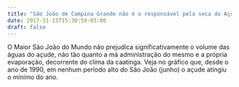 ```yaml
---
title: "São João de Campina Grande não é o responsável pela seca do Açude."
date: 2017-11-15T15:30:59-03:00
draft: false
---
```


<div id="text" width=300></div>
O Maior São João do Mundo não prejudica significativamente o volume das águas do açude, não tão quanto a má administração do mesmo e a própria evaporação, decorrente do clima da caatinga.
Veja no gráfico que, desde o ano de 1990, em nenhum período alto do São João (junho) o açude atingiu o mínimo do ano.

<div id="vis" width=300></div>

<script src="https://cdnjs.cloudflare.com/ajax/libs/vega/3.0.7/vega.js"></script>
<script src="https://cdnjs.cloudflare.com/ajax/libs/vega-lite/2.0.1/vega-lite.js"></script>
<script src="https://cdnjs.cloudflare.com/ajax/libs/vega-embed/3.0.0-rc7/vega-embed.js"></script>

<script>
    const spec = {
  "$schema": "https://vega.github.io/schema/vega/v3.0.json",
  "autosize": "pad",
  "padding": 5,
  "width": 900,
  "height": 450,
  "title": {
    "text": "Volume Mínimo do Açude de Boqueirão no Mês do São João"
  },
  "style": "cell",
  "data": [
    {
      "name": "source_0",
      "url": "https://api.insa.gov.br/reservatorios/12172/monitoramento",
      "format": {
        "type": "json",
        "property": "volumes",
        "parse": {"DataInformacao": "utc:'%d/%m/%Y'"}
      }
    },
    {
      "name": "data_0",
      "source": "source_0",
      "transform": [
        {
          "type": "formula",
          "expr": "toDate(datum[\"DataInformacao\"])",
          "as": "DataInformacao"
        },
        {
          "type": "formula",
          "expr": "toNumber(datum[\"VolumePercentual\"])",
          "as": "VolumePercentual"
        },
        {
          "type": "filter",
          "expr": "inrange(time(datetime(0, month(datum[\"DataInformacao\"]), 1, 0, 0, 0, 0)), [time(datetime(0, 5, 1, 0, 0, 0, 0)), time(datetime(0, 5, 1, 0, 0, 0, 0))])"
        },
        {
          "type": "formula",
          "as": "yearmonth_DataInformacao",
          "expr": "datetime(year(datum[\"DataInformacao\"]), month(datum[\"DataInformacao\"]), 1, 0, 0, 0, 0)"
        },
        {
          "type": "aggregate",
          "groupby": ["yearmonth_DataInformacao"],
          "ops": ["min"],
          "fields": ["VolumePercentual"],
          "as": ["min_VolumePercentual"]
        },
        {
          "type": "filter",
          "expr": "datum[\"yearmonth_DataInformacao\"] !== null && !isNaN(datum[\"yearmonth_DataInformacao\"])"
        }
      ]
    },
    {
      "name": "data_1",
      "source": "source_0",
      "transform": [
        {
          "type": "formula",
          "expr": "toDate(datum[\"DataInformacao\"])",
          "as": "DataInformacao"
        },
        {
          "type": "formula",
          "expr": "toNumber(datum[\"VolumePercentual\"])",
          "as": "VolumePercentual"
        },
        {
          "type": "formula",
          "as": "year_DataInformacao",
          "expr": "datetime(year(datum[\"DataInformacao\"]), 0, 1, 0, 0, 0, 0)"
        },
        {
          "type": "aggregate",
          "groupby": ["year_DataInformacao"],
          "ops": ["min"],
          "fields": ["VolumePercentual"],
          "as": ["min_VolumePercentual"]
        },
        {
          "type": "filter",
          "expr": "datum[\"year_DataInformacao\"] !== null && !isNaN(datum[\"year_DataInformacao\"])"
        }
      ]
    }
  ],
  "marks": [
    {
      "name": "layer_0_marks",
      "type": "rect",
      "style": ["bar"],
      "from": {"data": "data_0"},
      "encode": {
        "update": {
          "interpolate": {"value": "monotone"},
          "xc": {"scale": "x","field": "yearmonth_DataInformacao"},
          "width": {"value": 5},
          "y": {"scale": "y","field": "min_VolumePercentual"},
          "y2": {"scale": "y","value": 0},
          "fill": {"value": "#BE9063"}
        }
      }
    },
    {
      "name": "layer_1_marks",
      "type": "line",
      "style": ["line"],
      "sort": {
        "field": "datum[\"year_DataInformacao\"]",
        "order": "descending"
      },
      "from": {"data": "data_1"},
      "encode": {
        "update": {
          "interpolate": {"value": "monotone"},
          "x": {"scale": "x","field": "year_DataInformacao"},
          "y": {"scale": "y","field": "min_VolumePercentual"},
          "stroke": {"value": "#040C0E"}
        }
      }
    }
  ],
  "scales": [
    {
      "name": "x",
      "type": "time",
      "domain": {
        "fields": [
          {
            "data": "data_0",
            "field": "yearmonth_DataInformacao"
          },
          {"data": "data_1","field": "year_DataInformacao"}
        ],
        "sort": true
      },
      "range": [0,{"signal": "width"}],
      "padding": 5
    },
    {
      "name": "y",
      "type": "linear",
      "domain": {
        "fields": [
          {"data": "data_0","field": "min_VolumePercentual"},
          {"data": "data_1","field": "min_VolumePercentual"}
        ],
        "sort": true
      },
      "range": [{"signal": "height"},0],
      "nice": true,
      "zero": true
    }
  ],
  "axes": [
    {
      "title": "",
      "values": [
        {"signal": "datetime(1990, 5, 1, 0, 0, 0, 0)"},
        {"signal": "datetime(1991, 5, 1, 0, 0, 0, 0)"},
        {"signal": "datetime(1992, 5, 1, 0, 0, 0, 0)"},
        {"signal": "datetime(1993, 5, 1, 0, 0, 0, 0)"},
        {"signal": "datetime(1994, 5, 1, 0, 0, 0, 0)"},
        {"signal": "datetime(1995, 5, 1, 0, 0, 0, 0)"},
        {"signal": "datetime(1996, 5, 1, 0, 0, 0, 0)"},
        {"signal": "datetime(1997, 5, 1, 0, 0, 0, 0)"},
        {"signal": "datetime(1998, 5, 1, 0, 0, 0, 0)"},
        {"signal": "datetime(1999, 5, 1, 0, 0, 0, 0)"},
        {"signal": "datetime(2000, 5, 1, 0, 0, 0, 0)"},
        {"signal": "datetime(2001, 5, 1, 0, 0, 0, 0)"},
        {"signal": "datetime(2002, 5, 1, 0, 0, 0, 0)"},
        {"signal": "datetime(2003, 5, 1, 0, 0, 0, 0)"},
        {"signal": "datetime(2004, 5, 1, 0, 0, 0, 0)"},
        {"signal": "datetime(2005, 5, 1, 0, 0, 0, 0)"},
        {"signal": "datetime(2006, 5, 1, 0, 0, 0, 0)"},
        {"signal": "datetime(2007, 5, 1, 0, 0, 0, 0)"},
        {"signal": "datetime(2008, 5, 1, 0, 0, 0, 0)"},
        {"signal": "datetime(2009, 5, 1, 0, 0, 0, 0)"},
        {"signal": "datetime(2010, 5, 1, 0, 0, 0, 0)"},
        {"signal": "datetime(2011, 5, 1, 0, 0, 0, 0)"},
        {"signal": "datetime(2012, 5, 1, 0, 0, 0, 0)"},
        {"signal": "datetime(2013, 5, 1, 0, 0, 0, 0)"},
        {"signal": "datetime(2014, 5, 1, 0, 0, 0, 0)"},
        {"signal": "datetime(2015, 5, 1, 0, 0, 0, 0)"},
        {"signal": "datetime(2016, 5, 1, 0, 0, 0, 0)"},
        {"signal": "datetime(2017, 5, 1, 0, 0, 0, 0)"}
      ],
      "scale": "x",
      "orient": "bottom",
      "labelFlush": true,
      "labelOverlap": true,
      "tickCount": {"signal": "ceil(width/40)"},
      "zindex": 1,
      "encode": {
        "labels": {
          "update": {
            "text": {"signal": "timeFormat(datum.value, '%b %Y')"}
          }
        }
      }
    },
    {
      "values": [
        {"signal": "datetime(1990, 5, 1, 0, 0, 0, 0)"},
        {"signal": "datetime(1991, 5, 1, 0, 0, 0, 0)"},
        {"signal": "datetime(1992, 5, 1, 0, 0, 0, 0)"},
        {"signal": "datetime(1993, 5, 1, 0, 0, 0, 0)"},
        {"signal": "datetime(1994, 5, 1, 0, 0, 0, 0)"},
        {"signal": "datetime(1995, 5, 1, 0, 0, 0, 0)"},
        {"signal": "datetime(1996, 5, 1, 0, 0, 0, 0)"},
        {"signal": "datetime(1997, 5, 1, 0, 0, 0, 0)"},
        {"signal": "datetime(1998, 5, 1, 0, 0, 0, 0)"},
        {"signal": "datetime(1999, 5, 1, 0, 0, 0, 0)"},
        {"signal": "datetime(2000, 5, 1, 0, 0, 0, 0)"},
        {"signal": "datetime(2001, 5, 1, 0, 0, 0, 0)"},
        {"signal": "datetime(2002, 5, 1, 0, 0, 0, 0)"},
        {"signal": "datetime(2003, 5, 1, 0, 0, 0, 0)"},
        {"signal": "datetime(2004, 5, 1, 0, 0, 0, 0)"},
        {"signal": "datetime(2005, 5, 1, 0, 0, 0, 0)"},
        {"signal": "datetime(2006, 5, 1, 0, 0, 0, 0)"},
        {"signal": "datetime(2007, 5, 1, 0, 0, 0, 0)"},
        {"signal": "datetime(2008, 5, 1, 0, 0, 0, 0)"},
        {"signal": "datetime(2009, 5, 1, 0, 0, 0, 0)"},
        {"signal": "datetime(2010, 5, 1, 0, 0, 0, 0)"},
        {"signal": "datetime(2011, 5, 1, 0, 0, 0, 0)"},
        {"signal": "datetime(2012, 5, 1, 0, 0, 0, 0)"},
        {"signal": "datetime(2013, 5, 1, 0, 0, 0, 0)"},
        {"signal": "datetime(2014, 5, 1, 0, 0, 0, 0)"},
        {"signal": "datetime(2015, 5, 1, 0, 0, 0, 0)"},
        {"signal": "datetime(2016, 5, 1, 0, 0, 0, 0)"},
        {"signal": "datetime(2017, 5, 1, 0, 0, 0, 0)"}
      ],
      "scale": "x",
      "orient": "bottom",
      "domain": false,
      "grid": true,
      "labels": false,
      "maxExtent": 0,
      "minExtent": 0,
      "tickCount": {"signal": "ceil(width/40)"},
      "ticks": false,
      "zindex": 0,
      "gridScale": "y"
    },
    {
      "title": "Volume (%)",
      "scale": "y",
      "orient": "left",
      "labelOverlap": true,
      "tickCount": {"signal": "ceil(height/40)"},
      "zindex": 1
    },
    {
      "scale": "y",
      "orient": "left",
      "domain": false,
      "grid": true,
      "labels": false,
      "maxExtent": 0,
      "minExtent": 0,
      "tickCount": {"signal": "ceil(height/40)"},
      "ticks": false,
      "zindex": 0,
      "gridScale": "x"
    }
  ],
  "config": {"axisY": {"minExtent": 30}}
};
  	vegaEmbed('#vis', spec).catch(console.warn);
</script>






